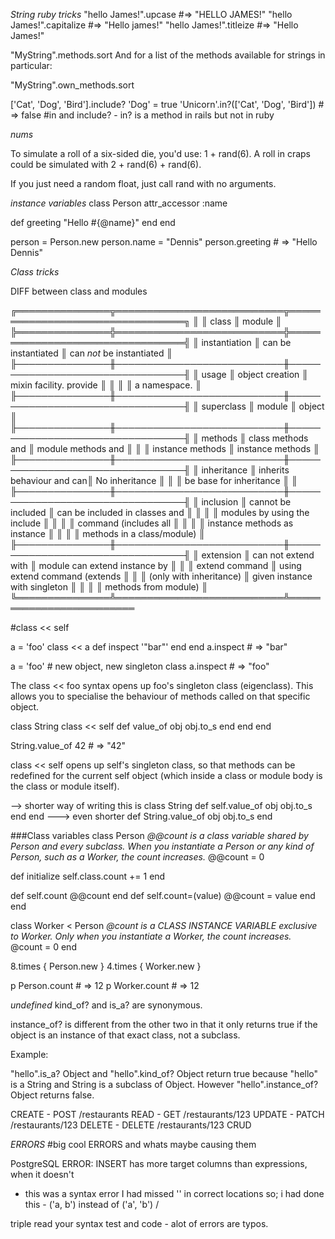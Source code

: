 

*String ruby tricks*
"hello James!".upcase      #=> "HELLO JAMES!"
"hello James!".capitalize  #=> "Hello james!"
"hello James!".titleize    #=> "Hello James!"

"MyString".methods.sort
And for a list of the methods available for strings in particular:

"MyString".own_methods.sort

['Cat', 'Dog', 'Bird'].include? 'Dog'
= true
'Unicorn'.in?(['Cat', 'Dog', 'Bird']) # => false
#in and include? - in? is a method in rails but not in ruby

*nums*

To simulate a roll of a six-sided die, you'd use: 1 + rand(6). A roll in craps could be simulated with 2 + rand(6) + rand(6).

If you just need a random float, just call rand with no arguments.

*instance variables*
class Person
  attr_accessor :name

  def greeting
    "Hello #{@name}"
  end
end

person = Person.new
person.name = "Dennis"
person.greeting # => "Hello Dennis"


*Class tricks*

DIFF between class and modules 

╔═══════════════╦═══════════════════════════╦═════════════════════════════════╗
║               ║ class                     ║ module                          ║
╠═══════════════╬═══════════════════════════╬═════════════════════════════════╣
║ instantiation ║ can be instantiated       ║ can *not* be instantiated       ║
╟───────────────╫───────────────────────────╫─────────────────────────────────╢
║ usage         ║ object creation           ║ mixin facility. provide         ║
║               ║                           ║   a namespace.                  ║
╟───────────────╫───────────────────────────╫─────────────────────────────────╢
║ superclass    ║ module                    ║ object                          ║
╟───────────────╫───────────────────────────╫─────────────────────────────────╢
║ methods       ║ class methods and         ║ module methods and              ║
║               ║   instance methods        ║   instance methods              ║
╟───────────────╫───────────────────────────╫─────────────────────────────────╢
║ inheritance   ║ inherits behaviour and can║ No inheritance                  ║
║               ║   be base for inheritance ║                                 ║
╟───────────────╫───────────────────────────╫─────────────────────────────────╢
║ inclusion     ║ cannot be included        ║ can be included in classes and  ║
║               ║                           ║   modules by using the include  ║
║               ║                           ║   command (includes all         ║
║               ║                           ║   instance methods as instance  ║
║               ║                           ║   methods in a class/module)    ║
╟───────────────╫───────────────────────────╫─────────────────────────────────╢
║ extension     ║ can not extend with       ║ module can extend instance by   ║
║               ║   extend command          ║   using extend command (extends ║
║               ║   (only with inheritance) ║   given instance with singleton ║
║               ║                           ║   methods from module)          ║
╚═══════════════╩═══════════════════════════╩═════════════════════════


#class << self

a = 'foo'
class << a
  def inspect
    '"bar"'
  end
end
a.inspect   # => "bar"

a = 'foo'   # new object, new singleton class
a.inspect   # => "foo"

The class << foo syntax opens up foo's singleton class (eigenclass). This allows you to specialise the behaviour of methods called on that specific object.

class String
  class << self
    def value_of obj
      obj.to_s
    end
  end
end

String.value_of 42   # => "42"

class << self opens up self's singleton class, so that methods can be redefined for the current self object (which inside a class or module body is the class or module itself).

--> shorter way of writing this is
class String
  def self.value_of obj
    obj.to_s
  end
end
---> even shorter
def String.value_of obj
  obj.to_s
end


###Class variables
class Person
  *@@count is a class variable shared by Person and every subclass.
   When you instantiate a Person or any kind of Person, such as a Worker,
   the count increases.*
  @@count = 0

  def initialize
    self.class.count += 1
  end

  def self.count
    @@count
  end
  def self.count=(value)
    @@count = value
  end
end

class Worker < Person
  *@count is a CLASS INSTANCE VARIABLE exclusive to Worker.
   Only when you instantiate a Worker, the count increases.*
  @count = 0
end

8.times { Person.new }
4.times { Worker.new }

p Person.count # => 12
p Worker.count # => 12



*undefined*
kind_of? and is_a? are synonymous.

instance_of? is different from the other two in that it only returns true if the object is an instance of that exact class, not a subclass.

Example:

"hello".is_a? Object and "hello".kind_of? Object return true because "hello" is a String and String is a subclass of Object.
However "hello".instance_of? Object returns false.

CREATE - POST /restaurants
READ - GET /restaurants/123
UPDATE - PATCH /restaurants/123
DELETE - DELETE /restaurants/123
CRUD

*ERRORS*
#big cool ERRORS and whats maybe causing them

PostgreSQL ERROR: INSERT has more target columns than expressions, when it doesn't
- this was a syntax error I had missed '' in correct locations so;
i had done this - ('a, b') instead of ('a', 'b') /

triple read your syntax test and code - alot of errors are typos.
